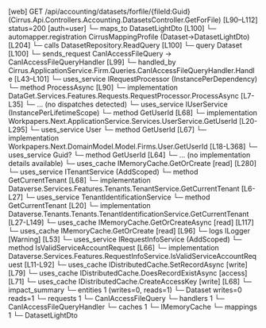 [web] GET /api/accounting/datasets/forfile/{fileId:Guid}  (Cirrus.Api.Controllers.Accounting.DatasetsController.GetForFile)  [L90–L112] status=200 [auth=user]
  └─ maps_to DatasetLightDto [L100]
    └─ automapper.registration CirrusMappingProfile (Dataset->DatasetLightDto) [L204]
  └─ calls DatasetRepository.ReadQuery [L100]
  └─ query Dataset [L100]
  └─ sends_request CanIAccessFileQuery -> CanIAccessFileQueryHandler [L99]
    └─ handled_by Cirrus.ApplicationService.Firm.Queries.CanIAccessFileQueryHandler.Handle [L43–L101]
      └─ uses_service IRequestProcessor (InstancePerDependency)
        └─ method ProcessAsync [L90]
          └─ implementation DataGet.Services.Features.Requests.RequestProcessor.ProcessAsync [L7-L35]
            └─ ... (no dispatches detected)
      └─ uses_service IUserService (InstancePerLifetimeScope)
        └─ method GetUserId [L68]
          └─ implementation Workpapers.Next.ApplicationService.Services.UserService.GetUserId [L20-L295]
            └─ uses_service User
              └─ method GetUserId [L67]
                └─ implementation Workpapers.Next.DomainModel.Model.Firms.User.GetUserId [L18-L368]
            └─ uses_service Guid?
              └─ method GetUserId [L64]
                └─ ... (no implementation details available)
            └─ uses_cache IMemoryCache.GetOrCreate [read] [L280]
      └─ uses_service ITenantService (AddScoped)
        └─ method GetCurrentTenant [L68]
          └─ implementation Dataverse.Services.Features.Tenants.TenantService.GetCurrentTenant [L6-L27]
            └─ uses_service TenantIdentificationService
              └─ method GetCurrentTenant [L20]
                └─ implementation Dataverse.Tenants.Tenants.TenantIdentificationService.GetCurrentTenant [L27-L149]
                  └─ uses_cache IMemoryCache.GetOrCreateAsync [read] [L117]
                  └─ uses_cache IMemoryCache.GetOrCreate [read] [L96]
                  └─ logs ILogger<ITenantIdentificationService> [Warning] [L53]
      └─ uses_service IRequestInfoService (AddScoped)
        └─ method IsValidServiceAccountRequest [L66]
          └─ implementation Dataverse.Services.Features.RequestInfoService.IsValidServiceAccountRequest [L11-L92]
      └─ uses_cache IDistributedCache.SetRecordAsync [write] [L79]
      └─ uses_cache IDistributedCache.DoesRecordExistAsync [access] [L71]
      └─ uses_cache IDistributedCache.CreateAccessKey [write] [L68]
  └─ impact_summary
    └─ entities 1 (writes=0, reads=1)
      └─ Dataset writes=0 reads=1
    └─ requests 1
      └─ CanIAccessFileQuery
    └─ handlers 1
      └─ CanIAccessFileQueryHandler
    └─ caches 1
      └─ IMemoryCache
    └─ mappings 1
      └─ DatasetLightDto

